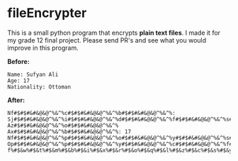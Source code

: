 # fileEncrypter
This is a small python program that encrypts **plain text files**. I made it for my grade 12 final project. Please send PR's and see what you would improve in this program.

**Before:**
```
Name: Sufyan Ali
Age: 17
Nationality: Ottoman
```
**After:**
```
Nf#$#$#&#&@&@^%&^%c#$#$#&#&@&@^%&^%b#$#$#&#&@&@^%&^%: Sj#$#$#&#&@&@^%&^%i#$#$#&#&@&@^%&^%d#$#$#&#&@&@^%&^%f#$#$#&#&@&@^%&^%s#$#$#&#&@&@^%&^% Az#$#$#&#&@&@^%&^%o#$#$#&#&@&@^%&^%
Ax#$#$#&#&@&@^%&^%b#$#$#&#&@&@^%&^%: 17
Nf#$#$#&#&@&@^%&^%p#$#$#&#&@&@^%&^%o#$#$#&#&@&@^%&^%y#$#$#&#&@&@^%&^%s#$#$#&#&@&@^%&^%f#$#$#&#&@&@^%&^%z#$#$#&#&@&@^%&^%o#$#$#&#&@&@^%&^%p#$#$#&#&@&@^%&^%d#$#$#&#&@&@^%&^%: Op#$#$#&#&@&@^%&^%p#$#$#&#&@&@^%&^%y#$#$#&#&@&@^%&^%c#$#$#&#&@&@^%&^%f#$#$#&#&@&@^%&^%s#$#$#&#&@&@^%&^%
f%#$&w%#$&t%#$&m%#$&b%#$&i%#$&x%#$&r%#$&o%#$&q%#$&l%#$&z%#$&c%#$&s%#$&y%#$&n%#$&v%#$&a%#$&e%#$&p%#$&j%#$&g%#$&h%#$&u%#$&d%#$&k%#$&
```
